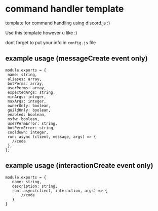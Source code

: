 # command handler template
 template for command handling using discord.js :)
 
 Use this template however u like :)
 
 dont forget to put your info in `config.js` file
 
 ## example usage (messageCreate event only)
 ```
 module.exports = {
  name: string,
  aliases: array,
  botPerms: array,
  userPerms: array,
  expectedArgs: string,
  minArgs: integer,
  maxArgs: integer,
  ownerOnly: boolean,
  guildOnly: boolean,
  enabled: boolean,
  nsfw: boolean,
  userPermError: string,
  botPermError: string,
  cooldown: integer,
  run: async (client, message, args) => {
    //code
  },
};
 ```
 
 ## example usage (interactionCreate event only)
 ```
 module.exports = {
    name: string,
    description: string,
    run: async(client, interaction, args) => {
        //code
    }
}
 ```
